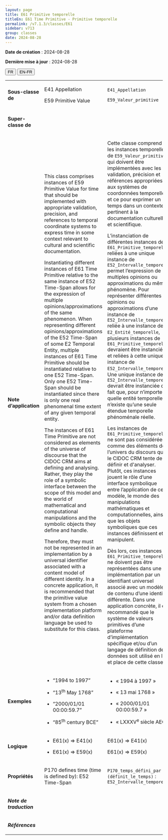 ```yaml
---
layout: page
title: E61 Primitive temporelle
titleEn: E61 Time Primitive - Primitive temporelle
permalink: /v7.1.3/classes/E61
sidebar: v713
group: classes
date: 2024-08-28
---
```


**Date de création** : 2024-08-28

**Dernière mise à jour** : 2024-08-28

<div class="lang-buttons">
 <button id="fr" class="activate">FR</button>
 <button id="en-fr">EN-FR</button>
</div>

<table>
<tbody>
<tr>
<td><p><strong>Sous-classe de</strong></p></td>
<td class="en">
<p>E41 Appellation</p>
<p>E59 Primitive Value</p>
</td>
<td>
<p><code class="language-plaintext highlighter-rouge">E41_Appellation</code></p>
<p><code class="language-plaintext highlighter-rouge">E59_Valeur_primitive</code></p>
</td>
</tr>
<tr>
<td><p><strong>Super-classe de</strong></p></td>
<td class="en">
</td>
<td>
</td>
</tr>
<tr>
<td><p><strong>Note d’application</strong></p></td>
<td class="en">
<p>This class comprises instances of E59 Primitive Value for time that should be implemented with appropriate validation, precision, and references to temporal coordinate systems to express time in some context relevant to cultural and scientific documentation.</p>
<p>Instantiating different instances of E61 Time Primitive relative to the same instance of E52 Time-Span allows for the expression of multiple opinions/approximations of the same phenomenon. When representing different opinions/approximations of the E52 Time-Span of some E2 Temporal Entity, multiple instances of E61 Time Primitive should be instantiated relative to one E52 Time-Span. Only one E52 Time-Span should be instantiated since there is only one real phenomenal time extent of any given temporal entity.</p>
<p>The instances of E61 Time Primitive are not considered as elements of the universe of discourse that the CIDOC CRM aims at defining and analysing. Rather, they play the role of a symbolic interface between the scope of this model and the world of mathematical and computational manipulations and the symbolic objects they define and handle.</p>
<p>Therefore, they must not be represented in an implementation by a universal identifier associated with a content model of different identity. In a concrete application, it is recommended that the primitive value system from a chosen implementation platform and/or data definition language be used to substitute for this class.</p>
</td>
<td>
<p>Cette classe comprend les instances temporelles de <code class="language-plaintext highlighter-rouge">E59_Valeur_primitive</code> qui doivent être implémentées avec les validation, précision et références appropriées aux systèmes de coordonnées temporelles, et ce pour exprimer un temps dans un contexte pertinent à la documentation culturelle et scientifique.</p>
<p>L’instanciation de différentes instances de <code class="language-plaintext highlighter-rouge">E61_Primitive_temporelle</code> reliées à une unique instance de <code class="language-plaintext highlighter-rouge">E52_Intervalle_temporel</code> permet l’expression de multiples opinions ou approximations du même phénomène. Pour représenter différentes opinions ou approximations d’une instance de <code class="language-plaintext highlighter-rouge">E52_Intervalle_temporel</code> reliée à une instance de <code class="language-plaintext highlighter-rouge">E2_Entité_temporelle</code>, plusieurs instances de <code class="language-plaintext highlighter-rouge">E61_Primitive_temporelle</code> devraient être instanciées et reliées à cette unique instance de <code class="language-plaintext highlighter-rouge">E52_Intervalle_temporel</code>. Une unique instance de <code class="language-plaintext highlighter-rouge">E52_Intervalle_temporel</code> devrait être instanciée du fait que, pour n’importe quelle entité temporelle, il n’existe qu’une seule étendue temporelle phénoménale réelle.</p>
<p>Les instances de <code class="language-plaintext highlighter-rouge">E61_Primitive_temporelle</code> ne sont pas considérées comme des éléments de l’univers du discours que le CIDOC CRM tente de définir et d'analyser. Plutôt, ces instances jouent le rôle d’une interface symbolique entre l’application de ce modèle, le monde des manipulations mathématiques et computationnelles, ainsi que les objets symboliques que ces instances définissent et manipulent.</p>
<p>Dès lors, ces instances de <code class="language-plaintext highlighter-rouge">E61_Primitive_temporelle</code> ne doivent pas être représentées dans une implémentation par un identifiant universel associé avec un modèle de contenu d’une identité différente. Dans une application concrète, il est recommandé que le système de valeurs primitives d’une plateforme d’implémentation spécifique et/ou d’un langage de définition de données soit utilisé en lieu et place de cette classe.</p>
</td>
</tr>
<tr>
<td><p><strong>Exemples</strong></p></td>
<td class="en">
<ul>
<li><p>“1994 to 1997”</p>
</li>
<li><p>“13<sup>th</sup> May 1768”</p>
</li>
<li><p>“2000/01/01 00:00:59.7” </p>
</li>
<li><p>“85<sup>th</sup> century BCE”</p>
</li>
</ul>
</td>
<td>
<ul>
<li><p>« 1994 à 1997 »</p>
</li>
<li><p>« 13 mai 1768 »</p>
</li>
<li><p>« 2000/01/01 00:00:59.7 »</p>
</li>
<li><p>« LXXXV<sup>e</sup> siècle AEC »</p>
</li>
</ul>
</td>
</tr>
<tr>
<td><p><strong>Logique</strong></p></td>
<td class="en">
<ul>
<li><p>E61(x) ⇒ E41(x)</p>
</li>
<li><p>E61(x) ⇒ E59(x)</p>
</li>
</ul>
</td>
<td>
<p>E61(x) ⇒ E41(x)</p>
<p>E61(x) ⇒ E59(x)</p>
</td>
</tr>
<tr>
<td><p><strong>Propriétés</strong></p></td>
<td class="en">
<p>P170 defines time (time is defined by): E52 Time-Span</p>
</td>
<td>
<p><code class="language-plaintext highlighter-rouge">P170_temps_défini_par (définit_le_temps)</code> : <code class="language-plaintext highlighter-rouge">E52_Intervalle_temporel</code></p>
</td>
</tr>
<tr>
<td><p><strong><em>Note de traduction</em></strong></p></td>
<td colspan="2">
</td>
</tr>
<tr>
<td><p><strong><em>Références</em></strong></p></td>
<td colspan="2">
<p><em></em></p>
</td>
</tr>
</tbody>
</table>
